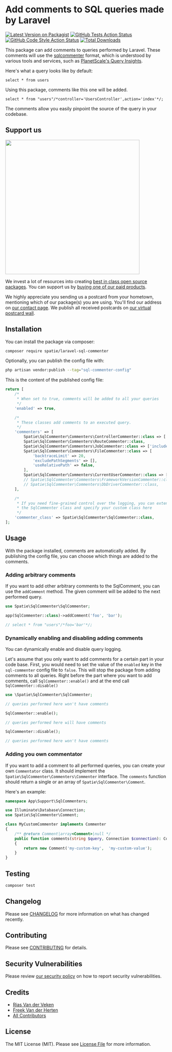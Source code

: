 # Add comments to SQL queries made by Laravel

[![Latest Version on Packagist](https://img.shields.io/packagist/v/spatie/laravel-sql-commenter.svg?style=flat-square)](https://packagist.org/packages/spatie/laravel-sql-commenter)
[![GitHub Tests Action Status](https://img.shields.io/github/workflow/status/spatie/laravel-sql-commenter/run-tests?label=tests)](https://github.com/spatie/laravel-sql-commenter/actions?query=workflow%3Arun-tests+branch%3Amain)
[![GitHub Code Style Action Status](https://img.shields.io/github/workflow/status/spatie/laravel-sql-commenter/Check%20&%20fix%20styling?label=code%20style)](https://github.com/spatie/laravel-sql-commenter/actions?query=workflow%3A"Check+%26+fix+styling"+branch%3Amain)
[![Total Downloads](https://img.shields.io/packagist/dt/spatie/laravel-sql-commenter.svg?style=flat-square)](https://packagist.org/packages/spatie/laravel-sql-commenter)

This package can add comments to queries performed by Laravel. These comments will use the [sqlcommenter](https://google.github.io/sqlcommenter/) format, which is understood by various tools and services, such as [PlanetScale's Query Insights](https://docs.planetscale.com/concepts/query-insights).

Here's what a query looks like by default:

```mysql
select * from users
```

Using this package, comments like this one will be added.

```mysql
select * from "users"/*controller='UsersController',action='index'*/;
```

The comments allow you easily pinpoint the source of the query in your codebase.


## Support us

[<img src="https://github-ads.s3.eu-central-1.amazonaws.com/laravel-sql-commenter.jpg?t=1" width="419px" />](https://spatie.be/github-ad-click/laravel-sql-commenter)

We invest a lot of resources into creating [best in class open source packages](https://spatie.be/open-source). You can support us by [buying one of our paid products](https://spatie.be/open-source/support-us).

We highly appreciate you sending us a postcard from your hometown, mentioning which of our package(s) you are using. You'll find our address on [our contact page](https://spatie.be/about-us). We publish all received postcards on [our virtual postcard wall](https://spatie.be/open-source/postcards).

## Installation

You can install the package via composer:

```bash
composer require spatie/laravel-sql-commenter
```

Optionally, you can publish the config file with:

```bash
php artisan vendor:publish --tag="sql-commenter-config"
```

This is the content of the published config file:

```php
return [
    /*
     * When set to true, comments will be added to all your queries
     */
    'enabled' => true,

    /*
     * These classes add comments to an executed query.
     */
    'commenters' => [
        Spatie\SqlCommenter\Commenters\ControllerCommenter::class => ['includeNamespace' => false],
        Spatie\SqlCommenter\Commenters\RouteCommenter::class,
        Spatie\SqlCommenter\Commenters\JobCommenter::class => ['includeNamespace' => false],
        Spatie\SqlCommenter\Commenters\FileCommenter::class => [
            'backtraceLimit' => 20, 
            'excludePathSegments' => [],
            'useRelativePath' => false,
        ],
        Spatie\SqlCommenter\Commenters\CurrentUserCommenter::class => ['includeEmail' => true],
        // Spatie\SqlCommenter\Commenters\FrameworkVersionCommenter::class,
        // Spatie\SqlCommenter\Commenters\DbDriverCommenter::class,
    ],

    /*
     * If you need fine-grained control over the logging, you can extend
     * the SqlCommenter class and specify your custom class here
     */
    'commenter_class' => Spatie\SqlCommenter\SqlCommenter::class,
];
```

## Usage

With the package installed, comments are automatically added. By publishing the config file, you can choose which things are added to the comments.

### Adding arbitrary comments

If you want to add other arbitrary comments to the SqlComment, you can use the `addComment` method. The given comment will be added to the next performed query.

```php
use Spatie\SqlCommenter\SqlCommenter;

app(SqlCommenter::class)->addComment('foo', 'bar');

// select * from "users"/*foo='bar'*/;
```

### Dynamically enabling and disabling adding comments

You can dynamically enable and disable query logging. 

Let's assume that you only want to add comments for a certain part in your code base. First, you would need to set the value of the `enabled` key in the `sql-commenter` config file to `false`. This will stop the package from adding comments to all queries. Right before the part where you want to add comments, call `SqlCommenter::enable()` and at the end call `SqlCommenter::disable()`

```php
use \Spatie\SqlCommenter\SqlCommenter;

// queries performed here won't have comments

SqlCommenter::enable();

// queries performed here will have comments

SqlCommenter::disable();

// queries performed here won't have comments
```

### Adding you own commentator

If you want to add a comment to all performed queries, you can create your own `Commentator` class. It should implement the `Spatie\SqlCommenter\Commenters\Commenter` interface. The `comments` function should return a single or an array of `Spatie\SqlCommenter\Comment`.

Here's an example:

```php
namespace App\Support\SqlCommenters;

use Illuminate\Database\Connection;
use Spatie\SqlCommenter\Comment;

class MyCustomCommenter implements Commenter
{
    /** @return Comment|array<Comment>|null */
    public function comments(string $query, Connection $connection): Comment|array|null
    {
        return new Comment('my-custom-key',  'my-custom-value');
    }
}
```

## Testing

```bash
composer test
```

## Changelog

Please see [CHANGELOG](CHANGELOG.md) for more information on what has changed recently.

## Contributing

Please see [CONTRIBUTING](https://github.com/riasvdv/.github/blob/main/CONTRIBUTING.md) for details.

## Security Vulnerabilities

Please review [our security policy](../../security/policy) on how to report security vulnerabilities.

## Credits

- [Rias Van der Veken](https://github.com/riasvdv)
- [Freek Van der Herten](https://github.com/freekmurze)
- [All Contributors](../../contributors)

## License

The MIT License (MIT). Please see [License File](LICENSE.md) for more information.
